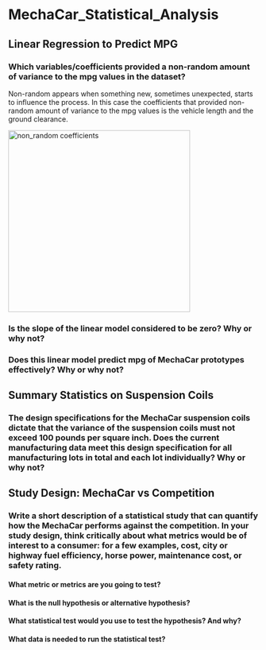 # MechaCar_Statistical_Analysis

## Linear Regression to Predict MPG

### Which variables/coefficients provided a non-random amount of variance to the mpg values in the dataset?
Non-random appears when something new, sometimes unexpected, starts to influence the process.  In this case the coefficients that provided non-random amount of variance to the mpg values is the vehicle length and the ground clearance.

<img width="366" alt="non_random coefficients" src="https://user-images.githubusercontent.com/14171474/228706919-3b949a3b-fe1b-4666-8b23-1821971099d1.png">


### Is the slope of the linear model considered to be zero? Why or why not?

### Does this linear model predict mpg of MechaCar prototypes effectively? Why or why not?


## Summary Statistics on Suspension Coils

### The design specifications for the MechaCar suspension coils dictate that the variance of the suspension coils must not exceed 100 pounds per square inch. Does the current manufacturing data meet this design specification for all manufacturing lots in total and each lot individually? Why or why not?

## Study Design: MechaCar vs Competition

### Write a short description of a statistical study that can quantify how the MechaCar performs against the competition. In your study design, think critically about what metrics would be of interest to a consumer: for a few examples, cost, city or highway fuel efficiency, horse power, maintenance cost, or safety rating.

#### What metric or metrics are you going to test?

#### What is the null hypothesis or alternative hypothesis?

#### What statistical test would you use to test the hypothesis? And why?

#### What data is needed to run the statistical test?


